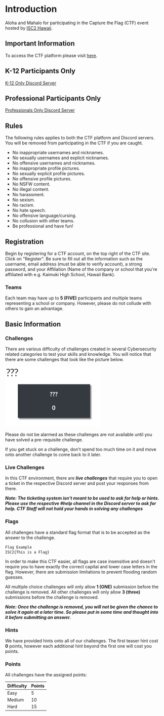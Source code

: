 # Introduction

Aloha and Mahalo for participating in the Capture the Flag (CTF) event hosted by [ISC2 Hawaii](https://isc2hawaii.com/). 

## Important Information

To access the CTF platform please visit [here](https://ctf.isc2hawaii.com/).

## K-12 Participants Only
[K-12 Only Discord Server](https://discord.com/invite/EEUtj3d38z)

## Professional Participants Only
[Professionals Only Discord Server](https://discord.com/invite/7YmvJ9Sj6N)

## Rules

The following rules applies to both the CTF platform and Discord servers. You will be removed from participating in the CTF if you are caught.

* No inappropriate usernames and nicknames.
* No sexually usernames and explicit nicknames.
* No offensive usernames and nicknames.
* No inappropriate profile pictures.
* No sexually explicit profile pictures.
* No offensive profile pictures.
* No NSFW content.
* No illegal content.
* No harassment.
* No sexism.
* No racism.
* No hate speech.
* No offensive language/cursing.
* No collusion with other teams.
* Be professional and have fun!

## Registration

Begin by registering for a CTF account, on the top right of the CTF site. Click on "Register".
Be sure to fill out all the information such as the username, email address (must be able to verify account), a strong password, and your Affiliation (Name of the company or school that you're affiliated with e.g. Kaimuki High School, Hawaii Bank).

### Teams

Each team may have up to **5 (FIVE)** participants and multiple teams representing a school or company. However, please do not collude with others to gain an advantage. 

## Basic Information

### Challenges

There are various difficulty of challenges created in several Cybersecurity related categories to test your skills and knowledge. You will notice that there are some challenges that look like the picture below.

![Requirements Image](assets/Requirements.png)

Please do not be alarmed as these challenges are not available until you have solved a pre-requisite challenge.

If you get stuck on a challenge, don't spend too much time on it and move onto another challenge to come back to it later.

### Live Challenges

In this CTF environment, there are ***live challenges*** that require you to open a ticket in the respective Discord server and post your responses from there.

***Note: The ticketing system isn't meant to be used to ask for help or hints. Please use the respective #help channel in the Discord server to ask for help. CTF Staff will not hold your hands in solving any challenges***

### Flags

All challenges have a standard flag format that is to be accepted as the answer to the challenge.

    Flag Example
    ISC2{This is a Flag}

In order to make this CTF easier, all flags are case insensitive and doesn't require you to have exactly the correct capital and lower case letters in the flag. However, there are submission limitations to prevent flooding random guesses. 

All multiple choice challenges will only allow **1 (ONE)** submission before the challenge is removed. All other challenges will only allow **3 (three)** submissions before the challenge is removed. 

***Note: Once the challenge is removed, you will not be given the chance to solve it again at a later time. So please put in some time and thought into it before submitting an answer.***

### Hints

We have provided hints onto all of our challenges. The first teaser hint cost **0** points, however each additional hint beyond the first one will cost you points.

### Points

All challenges have the assigned points:

| Difficulty | Points |
| ----------- | ----- |
| Easy        | 5     |
| Medium      | 10    |
| Hard        | 15    |
